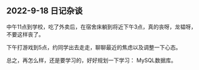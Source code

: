 ## 2022-9-18 日记杂谈

中午11点到学校，吃了外卖后，在宿舍床躺到将近下午3点，真的丧呀，龙韫呀，不要这样丧了。

下午打游戏到5点，约同学出去走走，聊聊最近的焦虑以及调整一下心态。

总之，再怎么样，还是要学习的，好好规划一下学习：
MySQL数据库。